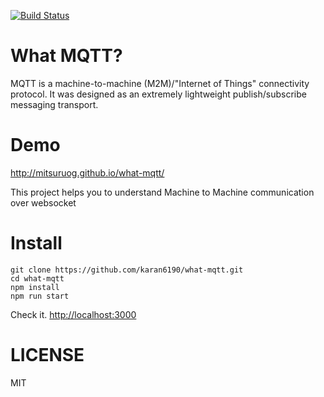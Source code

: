 [![Build Status](https://travis-ci.org/karan6190/what-mqtt.svg?branch=master)](https://travis-ci.org/karan6190/what-mqtt)

# What MQTT? 
MQTT is a machine-to-machine (M2M)/"Internet of Things" connectivity protocol. It was designed as an extremely lightweight publish/subscribe messaging transport.

# Demo

<http://mitsuruog.github.io/what-mqtt/>

This project helps you to understand Machine to Machine communication over websocket

# Install

```
git clone https://github.com/karan6190/what-mqtt.git
cd what-mqtt
npm install
npm run start
```

Check it. <http://localhost:3000>

# LICENSE

MIT
